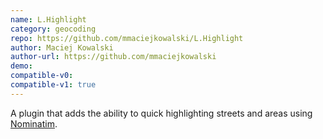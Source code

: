 ```yaml
---
name: L.Highlight
category: geocoding
repo: https://github.com/mmaciejkowalski/L.Highlight
author: Maciej Kowalski
author-url: https://github.com/mmaciejkowalski
demo: 
compatible-v0:
compatible-v1: true
---
```


A plugin that adds the ability to quick highlighting streets and areas using <a href="https://nominatim.org/">Nominatim</a>.
